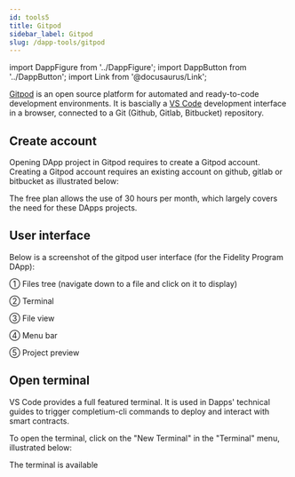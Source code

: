 ```yaml
---
id: tools5
title: Gitpod
sidebar_label: Gitpod
slug: /dapp-tools/gitpod
---
```


import DappFigure from '../DappFigure';
import DappButton from '../DappButton';
import Link from '@docusaurus/Link';

[Gitpod](https://www.gitpod.io/docs/) is an open source platform for automated and ready-to-code development environments. It is bascially a <a href="https://code.visualstudio.com/" target="_blank">VS Code</a> development interface in a browser, connected to a Git (Github, Gitlab, Bitbucket) repository.

## Create account

Opening DApp project in Gitpod requires to create a Gitpod account. Creating a Gitpod account requires an existing account on github, gitlab or bitbucket as illustrated below:

<DappFigure img="gitpod-login.png" width='100%'/>

<DappButton url="https://gitpod.io/workspaces/" txt="go to gitpod" />

The free plan allows the use of 30 hours per month, which largely covers the need for these DApps projects.

## User interface

Below is a screenshot of the gitpod user interface (for the <Link to='/docs/dapp-miles/'>Fidelity Program</Link> DApp):

<DappFigure img="gitpod-screen.png" width='100%'/>

① Files tree (navigate down to a file and click on it to display)

② Terminal

③ File view

④ Menu bar

⑤ Project preview

## Open terminal

VS Code provides a full featured terminal. It is used in Dapps' technical guides to trigger completium-cli commands to deploy and interact with smart contracts.

To open the terminal, click on the "New Terminal" in the "Terminal" menu, illustrated below:

<DappFigure img="open-vscode-terminal.png" width='100%'/>

The terminal is available
